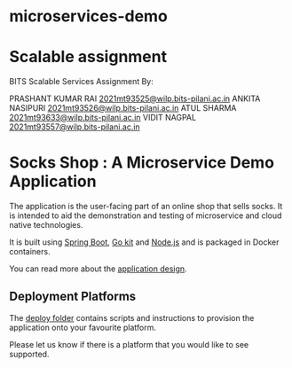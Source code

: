 # microservices-demo
# Scalable assignment

BITS Scalable Services Assignment By:

PRASHANT KUMAR RAI 2021mt93525@wilp.bits-pilani.ac.in
ANKITA NASIPURI 2021mt93526@wilp.bits-pilani.ac.in
ATUL SHARMA 2021mt93633@wilp.bits-pilani.ac.in
VIDIT NAGPAL 2021mt93557@wilp.bits-pilani.ac.in

# Socks Shop : A Microservice Demo Application

The application is the user-facing part of an online shop that sells socks. It is intended to aid the demonstration and testing of microservice and cloud native technologies.

It is built using [Spring Boot](http://projects.spring.io/spring-boot/), [Go kit](http://gokit.io) and [Node.js](https://nodejs.org/) and is packaged in Docker containers.

You can read more about the [application design](./internal-docs/design.md).

## Deployment Platforms

The [deploy folder](./deploy/) contains scripts and instructions to provision the application onto your favourite platform. 

Please let us know if there is a platform that you would like to see supported.
